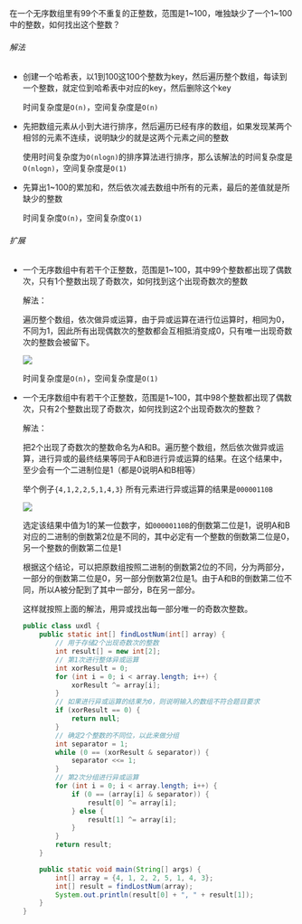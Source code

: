 在一个无序数组里有99个不重复的正整数，范围是1~100，唯独缺少了一个1~100中的整数，如何找出这个整数？



###### 解法

- 创建一个哈希表，以1到100这100个整数为key，然后遍历整个数组，每读到一个整数，就定位到哈希表中对应的key，然后删除这个key

  时间复杂度是`O(n)`，空间复杂度是`O(n)`

- 先把数组元素从小到大进行排序，然后遍历已经有序的数组，如果发现某两个相邻的元素不连续，说明缺少的就是这两个元素之间的整数

  使用时间复杂度为`O(nlogn)`的排序算法进行排序，那么该解法的时间复杂度是`O(nlogn)`，空间复杂度是`O(1)`

- 先算出1~100的累加和，然后依次减去数组中所有的元素，最后的差值就是所缺少的整数

  时间复杂度`O(n)`，空间复杂度`O(1)`

###### 扩展

- 一个无序数组中有若干个正整数，范围是1~100，其中99个整数都出现了偶数次，只有1个整数出现了奇数次，如何找到这个出现奇数次的整数

  解法：

  遍历整个数组，依次做异或运算，由于异或运算在进行位运算时，相同为0，不同为1，因此所有出现偶数次的整数都会互相抵消变成0，只有唯一出现奇数次的整数会被留下。

  ![](http://silencew.cn/uploads/1574835285019.png)

  时间复杂度是`O(n)`，空间复杂度是`O(1)`

- 一个无序数组中有若干个正整数，范围是1~100，其中98个整数都出现了偶数次，只有2个整数出现了奇数次，如何找到这2个出现奇数次的整数？

  解法：

  把2个出现了奇数次的整数命名为A和B。遍历整个数组，然后依次做异或运算，进行异或的最终结果等同于A和B进行异或运算的结果。在这个结果中，至少会有一个二进制位是1（都是0说明A和B相等）

  举个例子`{4,1,2,2,5,1,4,3}` 所有元素进行异或运算的结果是`00000110B`

  ![](http://silencew.cn/uploads/1574836031417.png)

  选定该结果中值为1的某一位数字，如`00000110B`的倒数第二位是1，说明A和B对应的二进制的倒数第2位是不同的，其中必定有一个整数的倒数第二位是0，另一个整数的倒数第二位是1

  根据这个结论，可以把原数组按照二进制的倒数第2位的不同，分为两部分，一部分的倒数第二位是0，另一部分倒数第2位是1。由于A和B的倒数第二位不同，所以A被分配到了其中一部分，B在另一部分。

  这样就按照上面的解法，用异或找出每一部分唯一的奇数次整数。

  ```java
  public class uxdl {
      public static int[] findLostNum(int[] array) {
          // 用于存储2个出现奇数次的整数
          int result[] = new int[2];
          // 第1次进行整体异或运算
          int xorResult = 0;
          for (int i = 0; i < array.length; i++) {
              xorResult ^= array[i];
          }
          // 如果进行异或运算的结果为0，则说明输入的数组不符合题目要求
          if (xorResult == 0) {
              return null;
          }
          // 确定2个整数的不同位，以此来做分组
          int separator = 1;
          while (0 == (xorResult & separator)) {
              separator <<= 1;
          }
          // 第2次分组进行异或运算
          for (int i = 0; i < array.length; i++) {
              if (0 == (array[i] & separator)) {
                  result[0] ^= array[i];
              } else {
                  result[1] ^= array[i];
              }
          }
          return result;
      }
  
      public static void main(String[] args) {
          int[] array = {4, 1, 2, 2, 5, 1, 4, 3};
          int[] result = findLostNum(array);
          System.out.println(result[0] + ", " + result[1]);
      }
  }
  
  ```

  